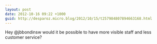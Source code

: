 ```yaml
---
layout: post
date: 2012-10-16 09:22 +1000
guid: http://desparoz.micro.blog/2012/10/15/t257984807894663168.html
---
```

Hey @jbbondinsw would it be possible to have more visible staff and less customer service?
